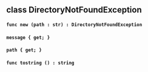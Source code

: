 ## class DirectoryNotFoundException

#### ```func new (path : str) : DirectoryNotFoundException```


#### ```message { get; }```


#### ```path { get; }```


#### ```func tostring () : string```


